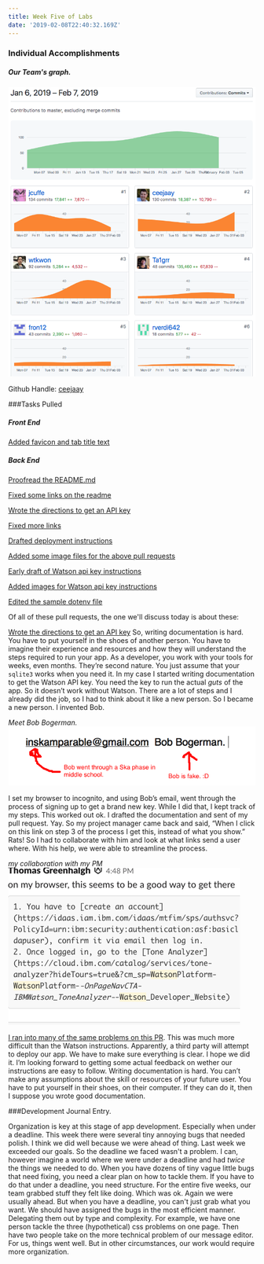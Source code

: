 ```yaml
---
title: Week Five of Labs
date: '2019-02-08T22:40:32.169Z'
---
```


### Individual Accomplishments


##### Our Team's graph.
![Team Graph](team_graph.png)

Github Handle: [ceejaay](https://github.com/ceejaay)

###Tasks Pulled 

##### Front End
[Added favicon and tab title text](https://github.com/Lambda-School-Labs/dont-send-that-email/pull/166)


##### Back End
[Proofread the README.md](https://github.com/Lambda-School-Labs/dont-send-that-email/pull/187)

[Fixed some links on the readme](https://github.com/Lambda-School-Labs/dont-send-that-email/pull/186)

[Wrote the directions to get an API key](https://github.com/Lambda-School-Labs/dont-send-that-email/pull/184)

[Fixed more links](https://github.com/Lambda-School-Labs/dont-send-that-email/pull/182)

[Drafted deployment instructions](https://github.com/Lambda-School-Labs/dont-send-that-email/pull/176)

[Added some image files for the above pull requests](https://github.com/Lambda-School-Labs/dont-send-that-email/pull/173)

[Early draft of Watson api key instructions](https://github.com/Lambda-School-Labs/dont-send-that-email/pull/165)

[Added images for Watson api key instructions](https://github.com/Lambda-School-Labs/dont-send-that-email/pull/161)

[Edited the sample dotenv file](https://github.com/Lambda-School-Labs/dont-send-that-email/pull/200)


Of all of these pull requests, the one we'll discuss today is about these:

[Wrote the directions to get an API key](https://github.com/Lambda-School-Labs/dont-send-that-email/pull/184)
So, writing documentation is hard. You have to put yourself in the shoes of another person. You have to imagine their experience and resources and how they will understand the steps required to run your app. As a developer, you work with your tools for weeks, even months.
They’re second nature. You just assume that your `sqlite3` works when you need it. In my case I started writing documentation to get the Watson API key. You need the key to run the actual *guts* of the app. So it doesn’t work without Watson. There are a lot of steps and I already did the job, so I had to think about it like a new person. So I became a new person. I invented Bob.

*Meet Bob Bogerman.* 
![Bob bogerman](bob_bogerman.png)


 I set my browser to incognito, and using Bob’s email, went through the process of signing up to get a brand new key. While I did that, I kept track of my steps. This worked out ok. I drafted the documentation and sent of my pull request. Yay. So my project manager came back and said, “When I click on this link on step 3 of the process I get this, instead of what you show.” Rats! So I had to collaborate with him and look at what links send a user where. With his help, we were able to streamline the process.

*my collaboration with my PM*
![discussion on watson](discussion.png)


[I ran into many of the same problems on this PR](https://github.com/Lambda-School-Labs/dont-send-that-email/pull/176). This was much more difficult than the Watson instructions. Apparently, a third party will attempt to deploy our app. We have to make sure everything is clear. I hope we did it. I’m looking forward to getting some actual feedback on wether our instructions are easy to follow. Writing documentation is hard. You can’t make any assumptions about the skill or resources of your future user. You have to put  yourself in their shoes, on their computer. If they can do it, then I suppose you wrote good documentation.


###Development Journal Entry.

Organization is key at this stage of app development. Especially when under a deadline. This week there were several tiny annoying bugs that needed polish. I think we did well because we were ahead of thing. Last week we exceeded our goals. So the deadline we faced wasn't a problem. I can, however imagine a world where we were under a deadline and had *twice* the things we needed to do. When you have dozens of tiny vague little bugs that need fixing, you need a clear plan on how to tackle them. If you have to do that under a deadline, you need structure. For the entire five weeks, our team grabbed stuff they felt like doing. Which was ok. Again we were usually ahead. But when you have a deadline, you can't just grab what you want. We should have assigned the bugs in the most efficient manner. Delegating them out by type and complexity. For example, we have one person tackle the three (hypothetical) css problems on one page. Then have two people take on the more technical problem of our message editor. For us, things went well. But in other circumstances, our work would require more organization.


